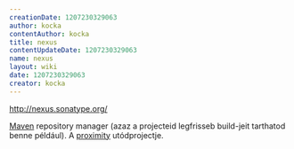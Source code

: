 ```yaml
---
creationDate: 1207230329063 
author: kocka 
contentAuthor: kocka 
title: nexus 
contentUpdateDate: 1207230329063 
name: nexus 
layout: wiki 
date: 1207230329063 
creator: kocka 
---
```

http://nexus.sonatype.org/

[Maven](maven/maven2.html) repository manager (azaz a projecteid legfrisseb build-jeit tarthatod benne például). A [proximity](proximity.html) utódprojectje.


